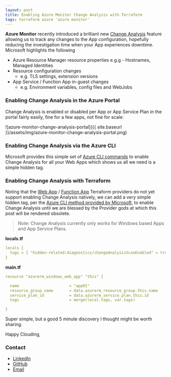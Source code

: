 ```yaml
---
layout: post
title: Enabling Azure Monitor Change Analysis with Terraform
tags: terraform azure 'azure monitor'
---
```


**Azure Monitor** recently introduced a brilliant new [Change Analysis](https://learn.microsoft.com/en-us/azure/azure-monitor/change/change-analysis) feature allowing us to track any changes to the App configuration, hopefully reducing the investigation time when your App experiences downtime. Microsoft highlights the following
- Azure Resource Manager resource properties
  e.g.g - Hostnames, Managed Identities
- Resource configuration changes
  - e.g. TLS settings, extension versions
- App Service / Function App in-guest changes
  - e.g. Environment variables, config files and WebJobs


### Enabling Change Analysis in the Azure Portal
Change Analysis is enabled or disabled per App or App Service Plan in the portal fairly easily, fine for a few apps, not fine for scale:

![azure-monitor-change-analysis-portal]({{ site.baseurl }}/assets/img/azure-monitor-change-analysis-portal.png)


### Enabling Change Analysis via the Azure CLI
Microsoft provides this simple set of [Azure CLI commands](https://learn.microsoft.com/en-us/azure/azure-monitor/change/change-analysis-enable#run-the-following-script) to enable Change Analysis for all your Web Apps which shows us all we need is a simple hidden tag.


### Enabling Change Analysis with Terraform
Noting that the [Web App](https://registry.terraform.io/providers/hashicorp/azurerm/latest/docs/resources/windows_web_app) / [Function App](https://registry.terraform.io/providers/hashicorp/azurerm/latest/docs/resources/windows_function_app) Terraform providers do not yet support enabling Change Analysis natively, we can add a very simple hidden tag, per the [Azure CLI method provided by Microsoft](https://learn.microsoft.com/en-us/azure/azure-monitor/change/change-analysis-enable#run-the-following-script), to enable Change Analysis until we are blessed by the Provider gods at which this post will be rendered obsolete.

> Note: Change Analysis currently only works for Windows based Apps and App Service Plans.

**locals.tf**
```yaml
locals {
  tags = { "hidden-related:diagnostics/changeAnalysisScanEnabled" = true }
}
```

**main.tf**
```yaml
resource "azurerm_windows_web_app" "this" {

  name                      = "app01"
  resource_group_name       = data.azurerm_resource_group.this.name
  service_plan_id           = data.azurerm_service_plan.this.id
  tags                      = merge(local.tags, var.tags)

}
```

Super simple, but a good 5 minute discovery I thought might be worth sharing.

Happy Clouding,

### Contact

- [LinkedIn](https://www.linkedin.com/in/adamcybersec/)<br>
- [GitHub](https://github.com/adamcybersec/)<br>
- [Email](mailto:github@adamcybersec.com)